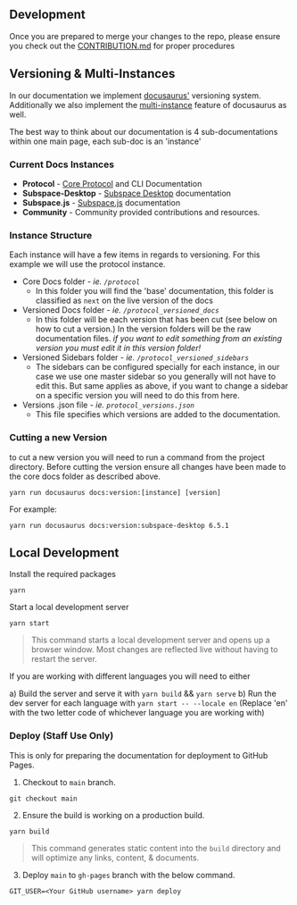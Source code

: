 ## Development

Once you are prepared to merge your changes to the repo, please ensure you check out the [CONTRIBUTION.md](/.github/CONTRIBUTION.md) for proper procedures

## Versioning & Multi-Instances

In our documentation we implement [docusaurus'](https://docusaurus.io/docs/versioning) versioning system. Additionally we also implement the [multi-instance](https://docusaurus.io/docs/docs-multi-instance) feature of docusaurus as well. 

The best way to think about our documentation is 4 sub-documentations within one main page, each sub-doc is an 'instance'

### Current Docs Instances
- **Protocol** - [Core Protocol](https://github.com/subspace/subspace) and CLI Documentation
- **Subspace-Desktop** - [Subspace Desktop](https://github.com/subspace/subspace-desktop) documentation
- **Subspace.js** - [Subspace.js](https://github.com/subspace/subspace.js) documentation 
- **Community** - Community provided contributions and resources.

### Instance Structure 

Each instance will have a few items in regards to versioning. For this example we will use the protocol instance. 

- Core Docs folder - *ie. `/protocol`*
    - In this folder you will find the 'base' documentation, this folder is classified as `next` on the live version of the docs
- Versioned Docs folder - *ie. `/protocol_versioned_docs`*
    - In this folder will be each version that has been cut (see below on how to cut a version.) In the version folders will be the raw documentation files. *if you want to edit something from an existing version you must edit it in this version folder!*
- Versioned Sidebars folder - *ie. `/protocol_versioned_sidebars`*
    - The sidebars can be configured specially for each instance, in our case we use one master sidebar so you generally will not have to edit this. But same applies as above, if you want to change a sidebar on a specific version you will need to do this from here. 
- Versions .json file - *ie. `protocol_versions.json`*
    - This file specifies which versions are added to the documentation. 

### Cutting a new Version

to cut a new version you will need to run a command from the project directory. Before cutting the version ensure all changes have been made to the core docs folder as described above.

```
yarn run docusaurus docs:version:[instance] [version]
```
For example:
```
yarn run docusaurus docs:version:subspace-desktop 6.5.1
```


## Local Development

Install the required packages
```
yarn
```

Start a local development server
```
yarn start
```

> This command starts a local development server and opens up a browser window. Most changes are reflected live without having to restart the server.

If you are working with different languages you will need to either 

a) Build the server and serve it with `yarn build` && `yarn serve`
b) Run the dev server for each language with `yarn start -- --locale en` (Replace 'en' with the two letter code of whichever language you are working with)

### Deploy (Staff Use Only)

This is only for preparing the documentation for deployment to GitHub Pages.


1. Checkout to `main` branch.
```
git checkout main
```

2. Ensure the build is working on a production build.
```
yarn build
```
> This command generates static content into the `build` directory and will optimize any links, content, & documents.

3. Deploy `main` to `gh-pages` branch with the below command.
```
GIT_USER=<Your GitHub username> yarn deploy
```

